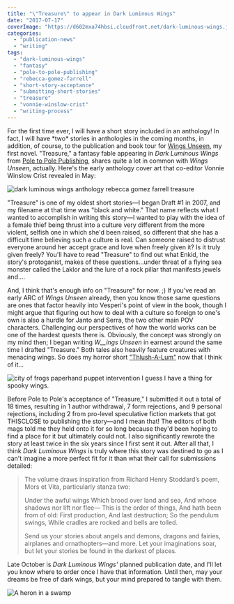 ```yaml
---
title: "\"Treasure\" to appear in Dark Luminous Wings"
date: "2017-07-17"
coverImage: "https://d602mxa74hbsi.cloudfront.net/dark-luminous-wings.jpg"
categories:
  - "publication-news"
  - "writing"
tags:
  - "dark-luminous-wings"
  - "fantasy"
  - "pole-to-pole-publishing"
  - "rebecca-gomez-farrell"
  - "short-story-acceptance"
  - "submitting-short-stories"
  - "treasure"
  - "vonnie-winslow-crist"
  - "writing-process"
---
```


For the first time ever, I will have a short story included in an anthology! In fact, I will have \*two\* stories in anthologies in the coming months, in addition, of course, to the publication and book tour for [Wings Unseen](https://rebeccagomezfarrell.com/fiction/wings-unseen), my first novel. "Treasure," a fantasy fable appearing in _Dark Luminous Wings_ from [Pole to Pole Publishing](http://poletopolepublishing.com/), shares quite a lot in common with _Wings Unseen_, actually. Here's the early anthology cover art that co-editor Vonnie Winslow Crist revealed in May:

![dark luminous wings anthology rebecca gomez farrell treasure](https://d602mxa74hbsi.cloudfront.net/dark-luminous-wings.jpg)

"Treasure" is one of my oldest short stories—I began Draft #1 in 2007, and my filename at that time was "black and white." That name reflects what I wanted to accomplish in writing this story—I wanted to play with the idea of a female thief being thrust into a culture very different from the more violent, selfish one in which she'd been raised, so different that she has a difficult time believing such a culture is real. Can someone raised to distrust everyone around her accept grace and love when freely given it? Is it truly given freely? You'll have to read "Treasure" to find out what Enkid, the story's protoganist, makes of these questions...under threat of a flying sea monster called the Laklor and the lure of a rock pillar that manifests jewels and....

And, I think that's enough info on "Treasure" for now. ;) If you've read an early ARC of _Wings Unseen_ already, then you know those same questions are ones that factor heavily into Vesperi's point of view in the book, though I might argue that figuring out how to deal with a culture so foreign to one's own is also a hurdle for Janto and Serra, the two other main POV characters. Challenging our perspectives of how the world works can be one of the hardest quests there is. Obviously, the concept was strongly on my mind then; I began writing _W__ings Unseen_ in earnest around the same time I drafted "Treasure." Both tales also heavily feature creatures with menacing wings. So does my horror short ["Thlush-A-Lum"](https://rebeccagomezfarrell.com/fiction/thlush-a-lum/) now that I think of it...

<div class="caption">

![city of frogs paperhand puppet intervention](https://d2ypg8o05lff0b.cloudfront.net/wp-content/uploads/sites/3/2017/07/cityoffrogs29-500x333.jpg) I guess I have a thing for spooky wings. </div>

Before Pole to Pole's acceptance of "Treasure," I submitted it out a total of 18 times, resulting in 1 author withdrawal, 7 form rejections, and 9 personal rejections, including 2 from pro-level speculative fiction markets that got THISCLOSE to publishing the story—and I mean that! The editors of both mags told me they held onto it for so long because they'd been hoping to find a place for it but ultimately could not. I also significantly rewrote the story at least twice in the six years since I first sent it out. After all that, I think _Dark Luminous Wings_ is truly where this story was destined to go as I can't imagine a more perfect fit for it than what their call for submissions detailed:

> The volume draws inspiration from Richard Henry Stoddard’s poem, Mors et Vita, particularly stanza two:
>
> Under the awful wings Which brood over land and sea, And whose shadows nor lift nor flee— This is the order of things, And hath been from of old: First production, And last destruction; So the pendulum swings, While cradles are rocked and bells are tolled.
>
> Send us your stories about angels and demons, dragons and fairies, airplanes and ornathopters—and more. Let your imaginations soar, but let your stories be found in the darkest of places.

Late October is _Dark Luminous Wings'_ planned publication date, and I'll let you know where to order once I have that information. Until then, may your dreams be free of dark wings, but your mind prepared to tangle with them.

![A heron in a swamp](https://d2ypg8o05lff0b.cloudfront.net/wp-content/uploads/sites/3/2017/07/2012_Dec_Nola_259-500x333.jpg)
